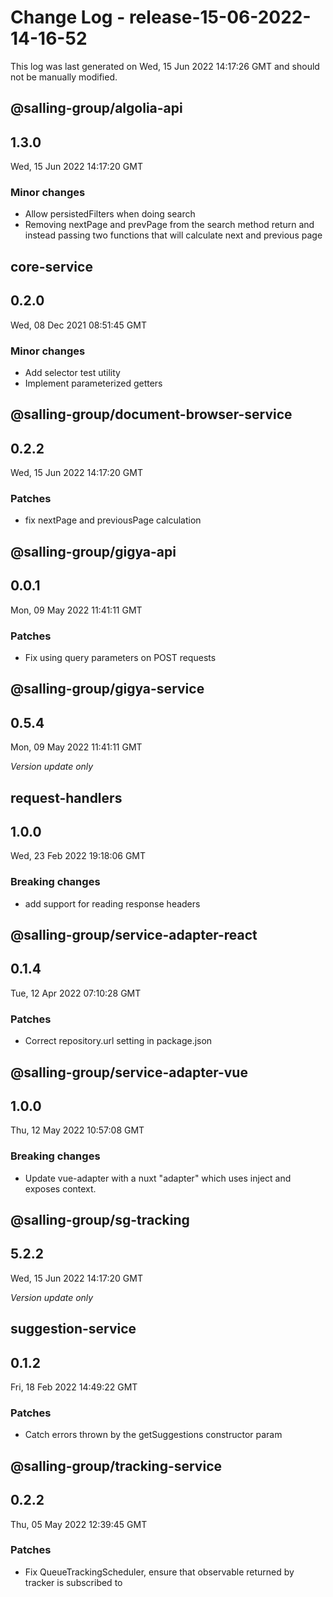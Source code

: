 # Change Log - release-15-06-2022-14-16-52

This log was last generated on Wed, 15 Jun 2022 14:17:26 GMT and should not be manually modified.

## @salling-group/algolia-api
## 1.3.0
Wed, 15 Jun 2022 14:17:20 GMT

### Minor changes

- Allow persistedFilters when doing search
- Removing nextPage and prevPage from the search method return and instead passing two functions that will calculate next and previous page

## core-service
## 0.2.0
Wed, 08 Dec 2021 08:51:45 GMT

### Minor changes

- Add selector test utility
- Implement parameterized getters

## @salling-group/document-browser-service
## 0.2.2
Wed, 15 Jun 2022 14:17:20 GMT

### Patches

- fix nextPage and previousPage calculation 

## @salling-group/gigya-api
## 0.0.1
Mon, 09 May 2022 11:41:11 GMT

### Patches

- Fix using query parameters on POST requests

## @salling-group/gigya-service
## 0.5.4
Mon, 09 May 2022 11:41:11 GMT

_Version update only_

## request-handlers
## 1.0.0
Wed, 23 Feb 2022 19:18:06 GMT

### Breaking changes

- add support for reading response headers

## @salling-group/service-adapter-react
## 0.1.4
Tue, 12 Apr 2022 07:10:28 GMT

### Patches

- Correct repository.url setting in package.json

## @salling-group/service-adapter-vue
## 1.0.0
Thu, 12 May 2022 10:57:08 GMT

### Breaking changes

- Update vue-adapter with a nuxt "adapter" which uses inject and exposes context.

## @salling-group/sg-tracking
## 5.2.2
Wed, 15 Jun 2022 14:17:20 GMT

_Version update only_

## suggestion-service
## 0.1.2
Fri, 18 Feb 2022 14:49:22 GMT

### Patches

- Catch errors thrown by the getSuggestions constructor param

## @salling-group/tracking-service
## 0.2.2
Thu, 05 May 2022 12:39:45 GMT

### Patches

- Fix QueueTrackingScheduler, ensure that observable returned by tracker is subscribed to

